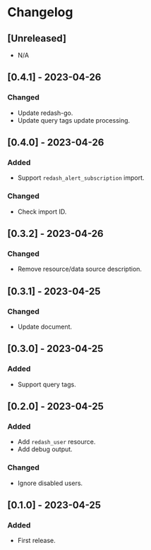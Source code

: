 # Changelog

## [Unreleased]

* N/A

## [0.4.1] - 2023-04-26

### Changed

* Update redash-go.
* Update query tags update processing.

## [0.4.0] - 2023-04-26

### Added

* Support `redash_alert_subscription` import.

### Changed

* Check import ID.

## [0.3.2] - 2023-04-26

### Changed

* Remove resource/data source description.

## [0.3.1] - 2023-04-25

### Changed

* Update document.

## [0.3.0] - 2023-04-25

### Added

* Support query tags.

## [0.2.0] - 2023-04-25

### Added

* Add `redash_user` resource.
* Add debug output.

### Changed

* Ignore disabled users.

## [0.1.0] - 2023-04-25

### Added

- First release.

<!-- cf. https://keepachangelog.com/ -->
